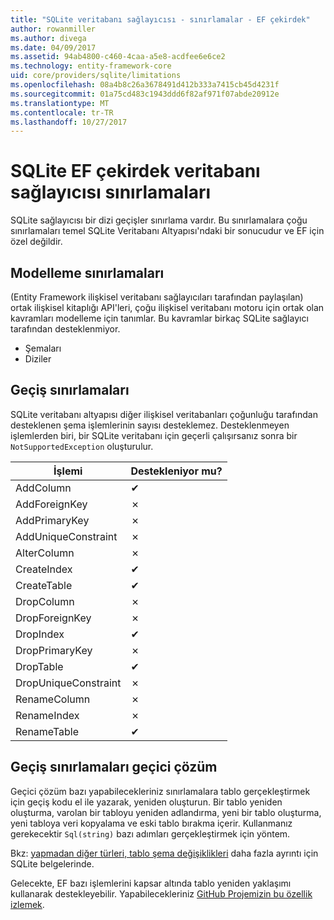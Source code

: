 ```yaml
---
title: "SQLite veritabanı sağlayıcısı - sınırlamalar - EF çekirdek"
author: rowanmiller
ms.author: divega
ms.date: 04/09/2017
ms.assetid: 94ab4800-c460-4caa-a5e8-acdfee6e6ce2
ms.technology: entity-framework-core
uid: core/providers/sqlite/limitations
ms.openlocfilehash: 08a4b8c26a3678491d412b333a7415cb45d4231f
ms.sourcegitcommit: 01a75cd483c1943ddd6f82af971f07abde20912e
ms.translationtype: MT
ms.contentlocale: tr-TR
ms.lasthandoff: 10/27/2017
---
```

# <a name="sqlite-ef-core-database-provider-limitations"></a>SQLite EF çekirdek veritabanı sağlayıcısı sınırlamaları

SQLite sağlayıcısı bir dizi geçişler sınırlama vardır. Bu sınırlamalara çoğu sınırlamaları temel SQLite Veritabanı Altyapısı'ndaki bir sonucudur ve EF için özel değildir.

## <a name="modeling-limitations"></a>Modelleme sınırlamaları

(Entity Framework ilişkisel veritabanı sağlayıcıları tarafından paylaşılan) ortak ilişkisel kitaplığı API'leri, çoğu ilişkisel veritabanı motoru için ortak olan kavramları modelleme için tanımlar. Bu kavramlar birkaç SQLite sağlayıcı tarafından desteklenmiyor.

* Şemaları
* Diziler

## <a name="migrations-limitations"></a>Geçiş sınırlamaları

SQLite veritabanı altyapısı diğer ilişkisel veritabanları çoğunluğu tarafından desteklenen şema işlemlerinin sayısı desteklemez. Desteklenmeyen işlemlerden biri, bir SQLite veritabanı için geçerli çalışırsanız sonra bir `NotSupportedException` oluşturulur.

| İşlemi            | Destekleniyor mu? |
| -------------------- | ---------- |
| AddColumn            | ✔          |
| AddForeignKey        | ✗          |
| AddPrimaryKey        | ✗          |
| AddUniqueConstraint  | ✗          |
| AlterColumn          | ✗          |
| CreateIndex          | ✔          |
| CreateTable          | ✔          |
| DropColumn           | ✗          |
| DropForeignKey       | ✗          |
| DropIndex            | ✔          |
| DropPrimaryKey       | ✗          |
| DropTable            | ✔          |
| DropUniqueConstraint | ✗          |
| RenameColumn         | ✗          |
| RenameIndex          | ✗          |
| RenameTable          | ✔          |

## <a name="migrations-limitations-workaround"></a>Geçiş sınırlamaları geçici çözüm

Geçici çözüm bazı yapabilecekleriniz sınırlamalara tablo gerçekleştirmek için geçiş kodu el ile yazarak, yeniden oluşturun. Bir tablo yeniden oluşturma, varolan bir tabloyu yeniden adlandırma, yeni bir tablo oluşturma, yeni tabloya veri kopyalama ve eski tablo bırakma içerir. Kullanmanız gerekecektir `Sql(string)` bazı adımları gerçekleştirmek için yöntem.

Bkz: [yapmadan diğer türleri, tablo şema değişiklikleri](http://sqlite.org/lang_altertable.html#otheralter) daha fazla ayrıntı için SQLite belgelerinde.

Gelecekte, EF bazı işlemlerini kapsar altında tablo yeniden yaklaşımı kullanarak destekleyebilir. Yapabilecekleriniz [GitHub Projemizin bu özellik izlemek](https://github.com/aspnet/EntityFramework/issues/329).
